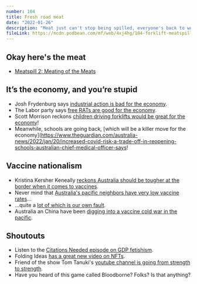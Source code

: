 ```yaml
---
number: 104
title: Fresh road meat
date: "2022-01-26"
description: "Meat just can't stop being spilled, everyone's back to work and Australia wants to lock up the borders forever."
fileLink: https://mcdn.podbean.com/mf/web/4xj4hg/104-forklift-meatspill-etc-001.mp3
---
```


## Okay here's the meat

- [Meatspill 2: Meating of the Meats](https://www.3aw.com.au/truck-loses-hundreds-of-chicken-carcasses-on-keilor-park-drive/)

## It’s the economy, and you’re stupid

- Josh Frydenburg says [industrial action is bad for the economy](https://twitter.com/JoshFrydenberg/status/1483246718187896832?s=20).
- The Labor party says [free RATs are good for the economy](https://twitter.com/SenatorWong/status/1482913738613456897?s=20).
- Scott Morrison reckons [children driving forklifts would be great for the economy](https://www.abc.net.au/news/rural/2022-01-20/scott-morrison-abandons-child-forklift-driver-plan/100770942)!
- Meanwhile, schools are going back, [which will be a killer move for the economy](https://www.theguardian.com/australia-news/2022/jan/20/increased-covid-risk-a-trade-off-in-reopening-schools-australian-chief-medical-officer-says!

## Vaccine nationalism

- Kristina Kersher Keneally [reckons Australia should be tougher at the border when it comes to vaccines](https://twitter.com/KKeneally/status/1484653028657573896).
- Never mind that [Australia's pacific neighbors have very low vaccine rates](https://www.lowyinstitute.org/the-interpreter/forecasting-vaccination-pacific)...
- ...quite a [lot of which is our own fault](https://www.theguardian.com/australia-news/2021/aug/17/australia-pfizer-purchase-from-vaccine-sharing-covax-stockpile-under-fire).
- Australia an China have been [digging into a vaccine cold war in the pacific](https://www.afr.com/world/asia/china-accuses-australia-of-obstructing-png-vaccine-relief-20210706-p5875v).

## Shoutouts

- Listen to the [Citations Needed episode on GDP fetishism](https://citationsneeded.libsyn.com/episode-108-how-gdp-fetishism-drives-climate-crisis-and-inequality).
- Folding Ideas [has a great new video on NFTs](https://www.youtube.com/watch?v=YQ_xWvX1n9g).
- Friend of the show Tom Tanuki's [youtube channel is going from strength to strength](https://www.youtube.com/channel/UCYgRzstFX-CwCGq781If_dw).
- Have you heard of this game called Bloodborne? Folks? Is that anything?
